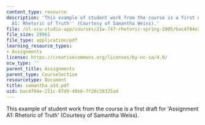 ```yaml
---
content_type: resource
description: 'This example of student work from the course is a first draft for ''Assignment
  A1: Rhetoric of Truth'' (Courtesy of Samantha Weiss).'
file: /ol-ocw-studio-app/courses/21w-747-rhetoric-spring-2005/bac4f04e211c87d940b67f28c20325ad_samantha_a1d.pdf
file_size: 28961
file_type: application/pdf
learning_resource_types:
- Assignments
license: https://creativecommons.org/licenses/by-nc-sa/4.0/
ocw_type: ''
parent_title: Assignments
parent_type: CourseSection
resourcetype: Document
title: samantha_a1d.pdf
uid: bac4f04e-211c-87d9-40b6-7f28c20325ad
---
```

This example of student work from the course is a first draft for 'Assignment A1: Rhetoric of Truth' (Courtesy of Samantha Weiss).